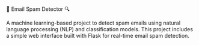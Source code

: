 📧 Email Spam Detector 🔍

A machine learning-based project to detect spam emails using natural language processing (NLP) and classification models. 
This project includes a simple web interface built with Flask for real-time email spam detection.
